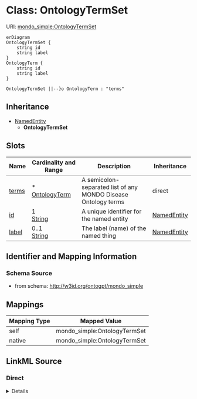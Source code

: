 

# Class: OntologyTermSet



URI: [mondo_simple:OntologyTermSet](http://w3id.org/ontogpt/emapa_simpleOntologyTermSet)



```mermaid
erDiagram
OntologyTermSet {
    string id  
    string label  
}
OntologyTerm {
    string id  
    string label  
}

OntologyTermSet ||--}o OntologyTerm : "terms"

```




## Inheritance
* [NamedEntity](NamedEntity.md)
    * **OntologyTermSet**



## Slots

| Name | Cardinality and Range | Description | Inheritance |
| ---  | --- | --- | --- |
| [terms](terms.md) | * <br/> [OntologyTerm](OntologyTerm.md) | A semicolon-separated list of any MONDO Disease Ontology terms | direct |
| [id](id.md) | 1 <br/> [String](String.md) | A unique identifier for the named entity | [NamedEntity](NamedEntity.md) |
| [label](label.md) | 0..1 <br/> [String](String.md) | The label (name) of the named thing | [NamedEntity](NamedEntity.md) |









## Identifier and Mapping Information







### Schema Source


* from schema: http://w3id.org/ontogpt/mondo_simple





## Mappings

| Mapping Type | Mapped Value |
| ---  | ---  |
| self | mondo_simple:OntologyTermSet |
| native | mondo_simple:OntologyTermSet |





## LinkML Source

<!-- TODO: investigate https://stackoverflow.com/questions/37606292/how-to-create-tabbed-code-blocks-in-mkdocs-or-sphinx -->

### Direct

<details>
```yaml
name: OntologyTermSet
from_schema: http://w3id.org/ontogpt/mondo_simple
is_a: NamedEntity
attributes:
  terms:
    name: terms
    description: A semicolon-separated list of any MONDO Disease Ontology terms.
    from_schema: http://w3id.org/ontogpt/mondo_simple
    rank: 1000
    multivalued: true
    domain_of:
    - OntologyTermSet
    range: OntologyTerm
tree_root: true

```
</details>

### Induced

<details>
```yaml
name: OntologyTermSet
from_schema: http://w3id.org/ontogpt/mondo_simple
is_a: NamedEntity
attributes:
  terms:
    name: terms
    description: A semicolon-separated list of any MONDO Disease Ontology terms.
    from_schema: http://w3id.org/ontogpt/mondo_simple
    rank: 1000
    multivalued: true
    alias: terms
    owner: OntologyTermSet
    domain_of:
    - OntologyTermSet
    range: OntologyTerm
  id:
    name: id
    annotations:
      prompt.skip:
        tag: prompt.skip
        value: 'true'
    description: A unique identifier for the named entity
    comments:
    - this is populated during the grounding and normalization step
    from_schema: http://w3id.org/ontogpt/mondo_simple
    rank: 1000
    identifier: true
    alias: id
    owner: OntologyTermSet
    domain_of:
    - NamedEntity
    - Publication
    range: string
    required: true
  label:
    name: label
    annotations:
      owl:
        tag: owl
        value: AnnotationProperty, AnnotationAssertion
    description: The label (name) of the named thing
    from_schema: http://w3id.org/ontogpt/mondo_simple
    aliases:
    - name
    rank: 1000
    slot_uri: rdfs:label
    alias: label
    owner: OntologyTermSet
    domain_of:
    - NamedEntity
    range: string
tree_root: true

```
</details>